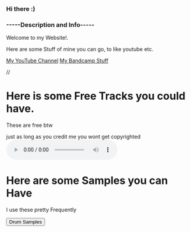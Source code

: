 ### Hi there :)
### -----Description and Info-----
<p> Welcome to my Website!.
<p> Here are some Stuff of mine you can go, to like youtube etc.
  
<a href="https://www.youtube.com/channel/UCvCqFqDZF2JZgaxzSXCnqHw">My YouTube Channel</a>
<a href="https://antarctictrax.bandcamp.com/">My Bandcamp Stuff</a>
  
//<style>
body {
  background-image: url('CDG-dark-gray-background-repeating-2.jpg');//
}
</style>
  
# Here is some Free Tracks you could have.

<p> These are free btw
<p> just as long as you credit me you wont get copyrighted
  
<audio controls autoplay>
  <source src="MajorKick.wav" type="audio/wav">
Your browser does not support the audio element.
</audio>

  
# Here are some Samples you can Have
  
<p> I use these pretty Frequently
  
<a href="Drums.rar"><button>Drum Samples</button></a>
